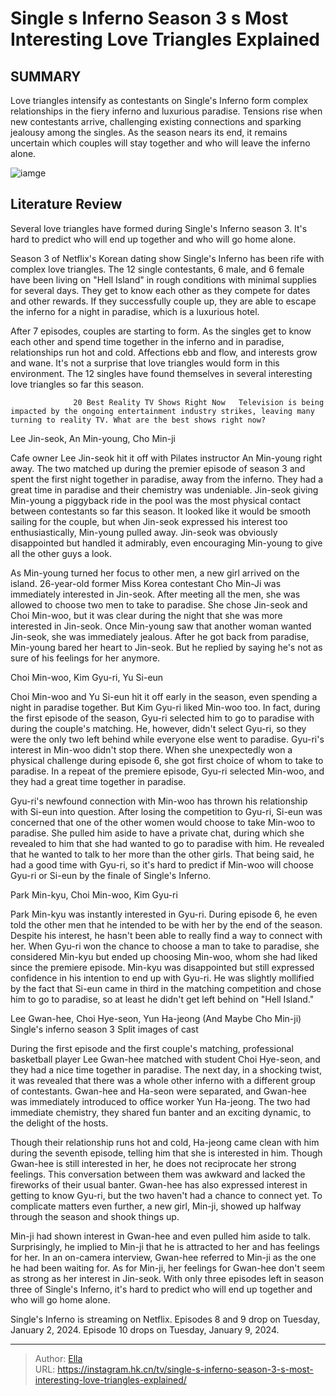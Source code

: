 # Single s Inferno Season 3 s Most Interesting Love Triangles Explained


## SUMMARY 



  Love triangles intensify as contestants on Single&#39;s Inferno form complex relationships in the fiery inferno and luxurious paradise.   Tensions rise when new contestants arrive, challenging existing connections and sparking jealousy among the singles.   As the season nears its end, it remains uncertain which couples will stay together and who will leave the inferno alone.  

![iamge](https://static1.srcdn.com/wordpress/wp-content/uploads/2024/01/retitled-single-s-inferno-season-3-s-most-interesting-love-triangles-explained.jpg)

## Literature Review
Several love triangles have formed during Single&#39;s Inferno season 3. It&#39;s hard to predict who will end up together and who will go home alone.




Season 3 of Netflix&#39;s Korean dating show Single&#39;s Inferno has been rife with complex love triangles. The 12 single contestants, 6 male, and 6 female have been living on &#34;Hell Island&#34; in rough conditions with minimal supplies for several days. They get to know each other as they compete for dates and other rewards. If they successfully couple up, they are able to escape the inferno for a night in paradise, which is a luxurious hotel.




After 7 episodes, couples are starting to form. As the singles get to know each other and spend time together in the inferno and in paradise, relationships run hot and cold. Affections ebb and flow, and interests grow and wane. It&#39;s not a surprise that love triangles would form in this environment. The 12 singles have found themselves in several interesting love triangles so far this season.

                  20 Best Reality TV Shows Right Now   Television is being impacted by the ongoing entertainment industry strikes, leaving many turning to reality TV. What are the best shows right now?    


 Lee Jin-seok, An Min-young, Cho Min-ji 
          

Cafe owner Lee Jin-seok hit it off with Pilates instructor An Min-young right away. The two matched up during the premier episode of season 3 and spent the first night together in paradise, away from the inferno. They had a great time in paradise and their chemistry was undeniable. Jin-seok giving Min-young a piggyback ride in the pool was the most physical contact between contestants so far this season. It looked like it would be smooth sailing for the couple, but when Jin-seok expressed his interest too enthusiastically, Min-young pulled away. Jin-seok was obviously disappointed but handled it admirably, even encouraging Min-young to give all the other guys a look.




As Min-young turned her focus to other men, a new girl arrived on the island. 26-year-old former Miss Korea contestant Cho Min-Ji was immediately interested in Jin-seok. After meeting all the men, she was allowed to choose two men to take to paradise. She chose Jin-seok and Choi Min-woo, but it was clear during the night that she was more interested in Jin-seok. Once Min-young saw that another woman wanted Jin-seok, she was immediately jealous. After he got back from paradise, Min-young bared her heart to Jin-seok. But he replied by saying he&#39;s not as sure of his feelings for her anymore.



 Choi Min-woo, Kim Gyu-ri, Yu Si-eun 
          

Choi Min-woo and Yu Si-eun hit it off early in the season, even spending a night in paradise together. But Kim Gyu-ri liked Min-woo too. In fact, during the first episode of the season, Gyu-ri selected him to go to paradise with during the couple&#39;s matching. He, however, didn&#39;t select Gyu-ri, so they were the only two left behind while everyone else went to paradise. Gyu-ri&#39;s interest in Min-woo didn&#39;t stop there. When she unexpectedly won a physical challenge during episode 6, she got first choice of whom to take to paradise. In a repeat of the premiere episode, Gyu-ri selected Min-woo, and they had a great time together in paradise.




Gyu-ri&#39;s newfound connection with Min-woo has thrown his relationship with Si-eun into question. After losing the competition to Gyu-ri, Si-eun was concerned that one of the other women would choose to take Min-woo to paradise. She pulled him aside to have a private chat, during which she revealed to him that she had wanted to go to paradise with him. He revealed that he wanted to talk to her more than the other girls. That being said, he had a good time with Gyu-ri, so it&#39;s hard to predict if Min-woo will choose Gyu-ri or Si-eun by the finale of Single&#39;s Inferno.



 Park Min-kyu, Choi Min-woo, Kim Gyu-ri 
          

Park Min-kyu was instantly interested in Gyu-ri. During episode 6, he even told the other men that he intended to be with her by the end of the season. Despite his interest, he hasn&#39;t been able to really find a way to connect with her. When Gyu-ri won the chance to choose a man to take to paradise, she considered Min-kyu but ended up choosing Min-woo, whom she had liked since the premiere episode. Min-kyu was disappointed but still expressed confidence in his intention to end up with Gyu-ri. He was slightly mollified by the fact that Si-eun came in third in the matching competition and chose him to go to paradise, so at least he didn&#39;t get left behind on &#34;Hell Island.&#34;






 Lee Gwan-hee, Choi Hye-seon, Yun Ha-jeong (And Maybe Cho Min-ji) 
        Single&#39;s inferno season 3 Split images of cast    

During the first episode and the first couple&#39;s matching, professional basketball player Lee Gwan-hee matched with student Choi Hye-seon, and they had a nice time together in paradise. The next day, in a shocking twist, it was revealed that there was a whole other inferno with a different group of contestants. Gwan-hee and Ha-seon were separated, and Gwan-hee was immediately introduced to office worker Yun Ha-jeong. The two had immediate chemistry, they shared fun banter and an exciting dynamic, to the delight of the hosts.

Though their relationship runs hot and cold, Ha-jeong came clean with him during the seventh episode, telling him that she is interested in him. Though Gwan-hee is still interested in her, he does not reciprocate her strong feelings. This conversation between them was awkward and lacked the fireworks of their usual banter. Gwan-hee has also expressed interest in getting to know Gyu-ri, but the two haven&#39;t had a chance to connect yet. To complicate matters even further, a new girl, Min-ji, showed up halfway through the season and shook things up.




Min-ji had shown interest in Gwan-hee and even pulled him aside to talk. Surprisingly, he implied to Min-ji that he is attracted to her and has feelings for her. In an on-camera interview, Gwan-hee referred to Min-ji as the one he had been waiting for. As for Min-ji, her feelings for Gwan-hee don&#39;t seem as strong as her interest in Jin-seok. With only three episodes left in season three of Single&#39;s Inferno, it&#39;s hard to predict who will end up together and who will go home alone.



Single&#39;s Inferno is streaming on Netflix. Episodes 8 and 9 drop on Tuesday, January 2, 2024. Episode 10 drops on Tuesday, January 9, 2024.





---

> Author: [Ella](https://instagram.hk.cn/)  
> URL: https://instagram.hk.cn/tv/single-s-inferno-season-3-s-most-interesting-love-triangles-explained/  


